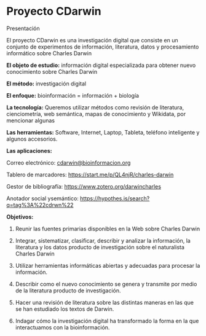 # Proyecto CDarwin
Presentación []()


El proyecto CDarwin es una investigación digital que consiste en un conjunto de experimentos de información, literatura, datos y procesamiento informático sobre Charles Darwin

**El objeto de estudio:** información digital especializada para obtener nuevo conocimiento sobre Charles Darwin

**El método:** investigación digital

**El enfoque:** bioinformación = información + biología

**La tecnología:** Queremos utilizar métodos como revisión de literatura, cienciometría, web semántica, mapas de conocimiento y Wikidata, por mencionar algunas

**Las herramientas:** Software, Internet, Laptop, Tableta, teléfono inteligente y algunos accesorios.

**Las aplicaciones:**

Correo electrónico:	cdarwin@bioinformacion.org

Tablero de marcadores: https://start.me/p/QL4njR/charles-darwin

Gestor de bibliografía: https://www.zotero.org/darwincharles

Anotador social ysemántico: https://hypothes.is/search?q=tag%3A%22cdrwn%22

**Objetivos:**
1. Reunir las fuentes primarias disponibles en
la Web sobre Charles Darwin

2. Integrar, sistematizar, clasificar, describir y analizar la información, la literatura y los datos producto de investigación sobre el naturalista Charles Darwin

3. Utilizar herramientas informáticas abiertas y adecuadas para procesar la información.

4. Describir como el nuevo conocimiento se genera y transmite por medio de la literatura producto de investigación.

5. Hacer una revisión de literatura sobre las distintas maneras en las que se han estudiado los textos de Darwin.

6. Indagar cómo la investigación digital ha transformado la forma en la que interactuamos con la bioinformación.

